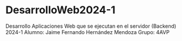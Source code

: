 # DesarrolloWeb2024-1
Desarrollo Aplicaciones Web que se ejecutan en el servidor (Backend) 2024-1
Alumno:
Jaime Fernando Hernández Mendoza
Grupo:
4AVP
